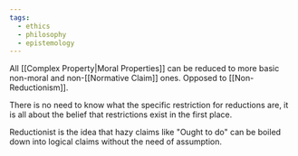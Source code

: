```yaml
---
tags:
  - ethics
  - philosophy
  - epistemology
---
```

All [[Complex Property|Moral Properties]] can be reduced to more basic non-moral and non-[[Normative Claim]] ones.
Opposed to [[Non-Reductionism]].

There is no need to know what the specific restriction for reductions are, it is all about the belief that restrictions exist in the first place.

Reductionist is the idea that hazy claims like "Ought to do" can be boiled down into logical claims without the need of assumption.

